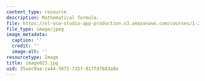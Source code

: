 ```yaml
---
content_type: resource
description: Mathematical formula.
file: https://ol-ocw-studio-app-production.s3.amazonaws.com/courses/1-225j-transportation-flow-systems-fall-2002/35aac9aaca4430727357017fd7683a0a_image023.jpg
file_type: image/jpeg
image_metadata:
  caption: ''
  credit: ''
  image-alt: ''
resourcetype: Image
title: image023.jpg
uid: 35aac9aa-ca44-3072-7357-017fd7683a0a
---
```

